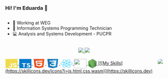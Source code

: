 ### Hi! I'm Eduarda 👋

##
- 🔭 Working at WEG
- 🌱 Information Systems Programming Technician
- 💻 Analysis and Systems Development - PUCPR

##

<div align="center">
  <a href="https://github.com/eduardabolgenhagen">
  <img height="180em" src="https://github-readme-stats.vercel.app/api?username=eduardabolgenhagen&show_icons=true&theme=dracula&include_all_commits=true&count_private=true"/>
  <img height="180em" src="https://github-readme-stats.vercel.app/api/top-langs/?username=eduardabolgenhagen&layout=compact&langs_count=7&theme=dracula"/>
</div>
<div style="display: inline_block"><br>
  <img align="center" height="30" width="40" src="https://raw.githubusercontent.com/devicons/devicon/master/icons/javascript/javascript-plain.svg">
  <img align="center" height="30" width="40" src="https://raw.githubusercontent.com/devicons/devicon/master/icons/typescript/typescript-plain.svg">
  <img align="center" height="30" width="40" src="https://raw.githubusercontent.com/devicons/devicon/master/icons/html5/html5-original.svg">
  <img align="center" height="30" width="40" src="https://raw.githubusercontent.com/devicons/devicon/master/icons/css3/css3-original.svg">  
  <img align="center" height="30" width="40" src="https://raw.githubusercontent.com/devicons/devicon/master/icons/react/react-original.svg">
  <img align="center" height="30" width="40" src="https://raw.githubusercontent.com/jmnote/z-icons/master/svg/java.svg">
  <img align="center" height="30" width="30" src="https://raw.githubusercontent.com/github/explore/80688e429a7d4ef2fca1e82350fe8e3517d3494d/topics/nodejs/nodejs.png">
  <img align="right" height="100" style="border-radius:50px;" src="https://picrew.me/shareImg/org/202210/338224_Us1SpQf2.png">
  [![My Skills](https://skillicons.dev/icons?i=js,html,css,wasm)](https://skillicons.dev)
</div>
 
  ##
  
  
